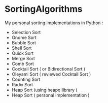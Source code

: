 # SortingAlgorithms

My personal sorting implementations in Python :

* Selection Sort
* Gnome Sort
* Bubble Sort 
* Shell Sort
* Quick Sort
* Merge Sort
* Comb Sort
* Cocktail Sort ( or Bidirectional Sort )
* Oleyami Sort ( reviewed Cocktail Sort )
* Counting Sort
* Radix Sort
* Heap Sort (using heapq library )
* Heap Sort ( personal implementation )
